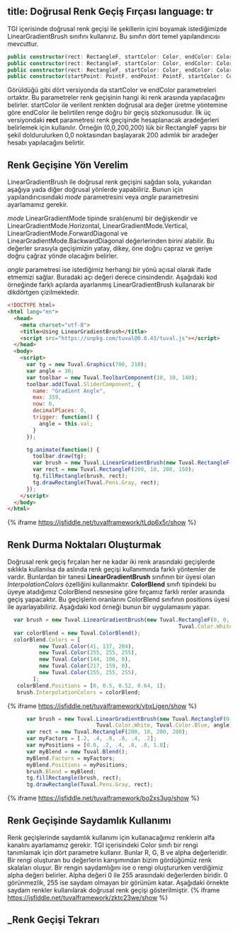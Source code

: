 title: Doğrusal Renk Geçiş Fırçası
language: tr
---
TGI içerisinde doğrusal renk geçişi ile şekillerin içini boyamak istediğimizde LinearGradientBrush sınıfını kullanırız. Bu sınıfın dört temel yapılandırıcısı mevcuttur.
```typescript
public constructor(rect: RectangleF, startColor: Color, endColor: Color);
public constructor(rect: RectangleF, startColor: Color, endColor: Color, mode: LinearGradientMode);
public constructor(rect: RectangleF, startColor: Color, endColor: Color, angle: float);
public constructor(startPoint: PointF, endPoint: PointF, startColor: Color, endColor: Color);
```
Görüldüğü gibi dört versiyonda da startColor ve endColor parametreleri ortaktır. Bu parametreler renk geçişinin hangi iki renk arasında yapılacağını belirler. startColor ile verilent renkten doğrusal ara değer üretme yöntemine göre endColor ile belirtilen renge doğru bir geçiş sözkonusudur. İlk üç versiyondaki **rect** parametresi renk geçişinde hesaplanacak aradeğerleri belirlemek için kullanılır. Örneğin (0,0,200,200) lük bir RectangleF yapısı bir şekil doldurulurken 0,0 noktasından başlayarak 200 adımlık bir aradeğer hesabı yapılacağını belirtir.

## Renk Geçişine Yön Verelim
LinearGradientBrush ile doğrusal renk geçişini sağdan sola, yukarıdan aşağıya yada diğer doğrusal yönlerde yapabiliriz. Bunun için yapılandırıcısındaki *mode* parametresini veya *angle* parametresini ayarlamamız gerekir.

*mode* LinearGradientMode tipinde sıralı(enum) bir değişkendir ve LinearGradientMode.Horizontal, LinearGradientMode.Vertical, LinearGradientMode.ForwardDiagonal ve LinearGradientMode.BackwardDiagonal değerlerinden birini alabilir. Bu değerler sırasıyla geçişimizin yatay, dikey, öne doğru çapraz ve geriye doğru çağraz yönde olacağını belirler.

*angle* parametresi ise istediğimiz herhangi bir yönü açısal olarak ifade etmemizi sağlar. Buradaki açı değeri derece cinsindendir. Aşağıdaki kod örneğinde farklı açılarda ayarlanmış LinearGradientBrush kullanarak bir dikdörtgen çizilmektedir.
```html
<!DOCTYPE html>
<html lang="en">
  <head>
    <meta charset="utf-8">
    <title>Using LinearGradientBrush</title>
    <script src="https://unpkg.com/tuval@0.0.43/tuval.js"></script>
  </head>
  <body>
    <script>
      var tg = new Tuval.Graphics(700, 210);
      var angle = 30;
      var toolbar = new Tuval.ToolbarComponent(10, 10, 140);
      toolbar.add(Tuval.SliderComponent, {
        name: "Gradient Angle",
        max: 359,
        now: 0,
        decimalPlaces: 0,
        trigger: function() {
          angle = this.val;
        }
      });

      tg.animate(function() {
        toolbar.draw(tg);
        var brush = new Tuval.LinearGradientBrush(new Tuval.RectangleF(0, 0, 200, 200), Tuval.Color.White, Tuval.Color.Red, angle);
        var rect = new Tuval.RectangleF(200, 10, 200, 150);
        tg.fillRectangle(brush, rect);
        tg.drawRectangle(Tuval.Pens.Gray, rect);
      });
    </script>
  </body>
</html>
```
{% iframe https://jsfiddle.net/tuvalframework/tLdp6x5r/show %}

## Renk Durma Noktaları Oluşturmak
Doğrusal renk geçiş fırçaları her ne kadar iki renk arasındaki geçişlerde sıklıkla kullanılsa da aslında renk geçişi kullanımında farklı yöntemler de vardır. Bunlardan bir tanesi **LinearGradientBrush** sınıfının bir üyesi olan *InterpolationColors* özelliğini kullanmaktır. **ColorBlend** sınıfı tipindeki bu üyeye atadığımız ColorBlend nesnesine göre fırçamız farklı renler arasında geçiş yapacaktır. Bu geçişlerin oranlarını ColorBlend sınıfının positions üyesi ile ayarlayabiliriz. Aşağıdaki kod örneği bunun bir uygulamasını yapar.
```javascript
  var brush = new Tuval.LinearGradientBrush(new Tuval.RectangleF(0, 0, 100, 100),
                                                      Tuval.Color.White, Tuval.Color.Red);
  var colorBlend = new Tuval.ColorBlend();
  colorBlend.Colors = [
          new Tuval.Color(41, 137, 204),
          new Tuval.Color(255, 255, 255),
          new Tuval.Color(144, 106, 0),
          new Tuval.Color(217, 159, 0),
          new Tuval.Color(255, 255, 255),
        ];
   colorBlend.Positions = [0, 0.5, 0.52, 0.64, 1];
   brush.InterpolationColors = colorBlend;
```
{% iframe https://jsfiddle.net/tuvalframework/ybxLjgen/show %}

```javascript
      var brush = new Tuval.LinearGradientBrush(new Tuval.RectangleF(0, 0, 200, 200),
                            Tuval.Color.White, Tuval.Color.Blue, angle);
      var rect = new Tuval.RectangleF(200, 10, 200, 200);
      var myFactors = [.2, .4, .8, .8, .4, .2];
      var myPositions = [0.0, .2, .4, .6, .8, 1.0];
      var myBlend = new Tuval.Blend();
      myBlend.Factors = myFactors;
      myBlend.Positions = myPositions;
      brush.Blend = myBlend;
      tg.fillRectangle(brush, rect);
      tg.drawRectangle(Tuval.Pens.Gray, rect);
```
{% iframe https://jsfiddle.net/tuvalframework/bo2xs3ug/show %}
## Renk Geçişinde Saydamlık Kullanımı
Renk geçişlerinde saydamlık kullanımı için kullanacağımız renklerin alfa kanalını ayarlamamız gerekir. TGI içerisindeki Color sınıfı bir rengi tanımlamak için dört parametre kullanır. Bunlar R, G, B ve alpha değerleridir. Bir rengi oluşturan bu değerlerin karışımından bizim gördüğümüz renk skalaları oluşur. Bir rengin saydamlığını ise o rengi oluştururken verdiğimiz alpha değeri belirler. Alpha değeri 0 ile 255 arasındaki değerlerden biridir. 0 görünmezlik, 255 ise saydam olmayan bir görünüm katar. Aşağıdaki örnekte saydam renkler kullanılarak doğrusal renk geçişi gösterilmiştir.
{% iframe https://jsfiddle.net/tuvalframework/zktc23we/show %}
## _Renk Geçişi Tekrarı